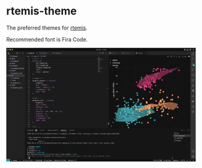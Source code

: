 # rtemis-theme

The preferred themes for [rtemis](https://rtemis.org).

Recommended font is Fira Code.

![rtemis-dark screenshot](https://github.com/egenn/rtemis-dark/raw/master/images/rtemis-dark.jpeg)
